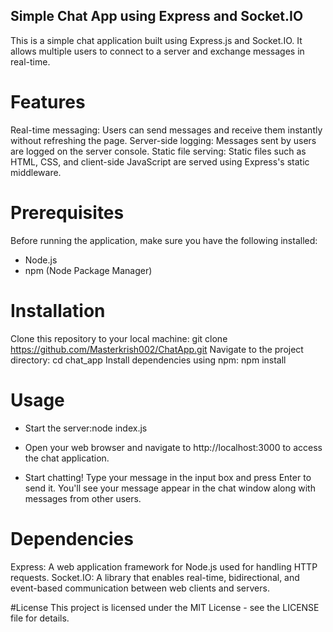 ## Simple Chat App using Express and Socket.IO
This is a simple chat application built using Express.js and Socket.IO. It allows multiple users to connect to a server and exchange messages in real-time.

# Features
Real-time messaging: Users can send messages and receive them instantly without refreshing the page.
Server-side logging: Messages sent by users are logged on the server console.
Static file serving: Static files such as HTML, CSS, and client-side JavaScript are served using Express's static middleware.

# Prerequisites
Before running the application, make sure you have the following installed:

- Node.js
- npm (Node Package Manager)

# Installation
Clone this repository to your local machine: git clone https://github.com/Masterkrish002/ChatApp.git
Navigate to the project directory: cd chat_app
Install dependencies using npm: npm install

# Usage
- Start the server:node index.js

- Open your web browser and navigate to http://localhost:3000 to access the chat application.

- Start chatting! Type your message in the input box and press Enter to send it. You'll see your message appear in the chat window along with messages from other users.

# Dependencies
Express: A web application framework for Node.js used for handling HTTP requests.
Socket.IO: A library that enables real-time, bidirectional, and event-based communication between web clients and servers.

#License
This project is licensed under the MIT License - see the LICENSE file for details.

